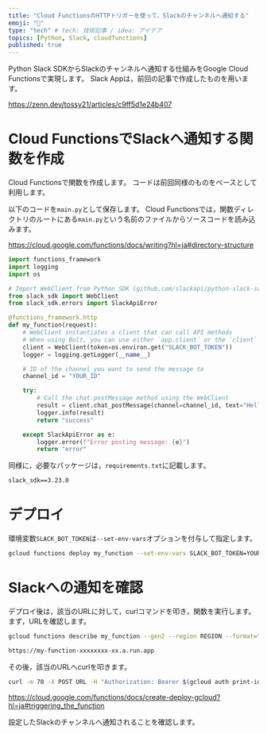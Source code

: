 ```yaml
---
title: "Cloud FunctionsのHTTPトリガーを使って，Slackのチャンネルへ通知する"
emoji: "🍣"
type: "tech" # tech: 技術記事 / idea: アイデア
topics: [Python, Slack, cloudfunctions]
published: true
---
```


Python Slack SDKからSlackのチャンネルへ通知する仕組みをGoogle Cloud Functionsで実現します。
Slack Appは，前回の記事で作成したものを用います。

https://zenn.dev/tossy21/articles/c9ff5d1e24b407

# Cloud FunctionsでSlackへ通知する関数を作成

Cloud Functionsで関数を作成します。
コードは前回同様のものをベースとして利用します。

以下のコードを`main.py`として保存します。
Cloud Functionsでは，関数ディレクトリのルートにある`main.py`という名前のファイルからソースコードを読み込みます。

https://cloud.google.com/functions/docs/writing?hl=ja#directory-structure

```python
import functions_framework
import logging
import os

# Import WebClient from Python SDK (github.com/slackapi/python-slack-sdk)
from slack_sdk import WebClient
from slack_sdk.errors import SlackApiError

@functions_framework.http
def my_function(request):
    # WebClient instantiates a client that can call API methods
    # When using Bolt, you can use either `app.client` or the `client` passed to listeners.
    client = WebClient(token=os.environ.get("SLACK_BOT_TOKEN"))
    logger = logging.getLogger(__name__)

    # ID of the channel you want to send the message to
    channel_id = "YOUR_ID"

    try:
        # Call the chat.postMessage method using the WebClient
        result = client.chat_postMessage(channel=channel_id, text="Hello world")
        logger.info(result)
        return "success"

    except SlackApiError as e:
        logger.error(f"Error posting message: {e}")
        return "error"
```

同様に，必要なパッケージは，`requirements.txt`に記載します。

```txt
slack_sdk==3.23.0
```

# デプロイ

環境変数`SLACK_BOT_TOKEN`は`--set-env-vars`オプションを付与して指定します。

```bash
gcloud functions deploy my_function --set-env-vars SLACK_BOT_TOKEN=YOUR_TOKEN --trigger-http --runtime=python311 --no-allow-unauthenticated --source=. --gen2
```

# Slackへの通知を確認

デプロイ後は，該当のURLに対して，curlコマンドを叩き，関数を実行します。
まず，URLを確認します。

```bash
gcloud functions describe my_function --gen2 --region REGION --format="value(serviceConfig.uri)"

https://my-function-xxxxxxxx-xx.a.run.app
```

その後，該当のURLへcurlを叩きます。

```bash
curl -m 70 -X POST URL -H "Authorization: Bearer $(gcloud auth print-identity-token)" -H "Content-Type: application/json" -d '{}'
```

https://cloud.google.com/functions/docs/create-deploy-gcloud?hl=ja#triggering_the_function


設定したSlackのチャンネルへ通知されることを確認します。